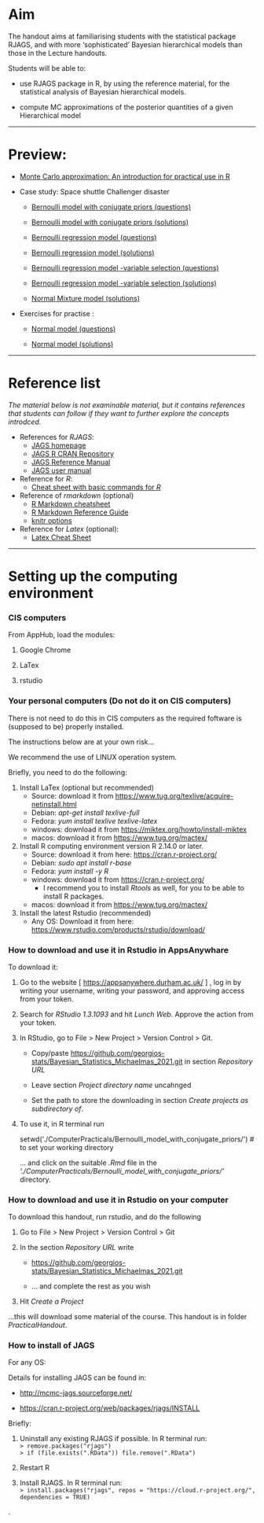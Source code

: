 <!-- -------------------------------------------------------------------------------- -->

<!-- Copyright 2021 Georgios Karagiannis -->

<!-- georgios.karagiannis@durham.ac.uk -->
<!-- Associate Professor -->
<!-- Department of Mathematical Sciences, Durham University, Durham,  UK  -->

<!-- This file is part of Bayesian_Statistics_Michaelmas_2021 (MATH3341/4031 Bayesian Statistics III/IV) -->
<!-- which is the material of the course (MATH3341/4031 Bayesian Statistics III/IV) -->
<!-- taught by Georgios P. Katagiannis in the Department of Mathematical Sciences   -->
<!-- in the University of Durham  in Michaelmas term in 2019 -->

<!-- Bayesian_Statistics_Michaelmas_2021 is free software: you can redistribute it and/or modify -->
<!-- it under the terms of the GNU General Public License as published by -->
<!-- the Free Software Foundation version 3 of the License. -->

<!-- Bayesian_Statistics_Michaelmas_2021 is distributed in the hope that it will be useful, -->
<!-- but WITHOUT ANY WARRANTY; without even the implied warranty of -->
<!-- MERCHANTABILITY or FITNESS FOR A PARTICULAR PURPOSE.  See the -->
<!-- GNU General Public License for more details. -->

<!-- You should have received a copy of the GNU General Public License -->
<!-- along with Bayesian_Statistics_Michaelmas_2021  If not, see <http://www.gnu.org/licenses/>. -->

<!-- -------------------------------------------------------------------------------- -->

<!-- -------------------------------------------------------------------------------- -->

<!-- Copyright 2019 Georgios Karagiannis -->

<!-- georgios.karagiannis@durham.ac.uk -->
<!-- Assistant Professor -->
<!-- Department of Mathematical Sciences, Durham University, Durham,  UK  -->

<!-- This file is part of Bayesian_Statistics (MATH3341/4031 Bayesian Statistics III/IV) -->
<!-- which is the material of the course (MATH3341/4031 Bayesian Statistics III/IV) -->
<!-- taught by Georgios P. Katagiannis in the Department of Mathematical Sciences   -->
<!-- in the University of Durham  in Michaelmas term in 2019 -->

<!-- Bayesian_Statistics is free software: you can redistribute it and/or modify -->
<!-- it under the terms of the GNU General Public License as published by -->
<!-- the Free Software Foundation version 3 of the License. -->

<!-- Bayesian_Statistics is distributed in the hope that it will be useful, -->
<!-- but WITHOUT ANY WARRANTY; without even the implied warranty of -->
<!-- MERCHANTABILITY or FITNESS FOR A PARTICULAR PURPOSE.  See the -->
<!-- GNU General Public License for more details. -->

<!-- You should have received a copy of the GNU General Public License -->
<!-- along with Bayesian_Statistics  If not, see <http://www.gnu.org/licenses/>. -->

<!-- -------------------------------------------------------------------------------- -->


Aim
===

The handout aims at familiarising students with the statistical package
RJAGS, and with more ‘sophisticated’ Bayesian hierarchical models than
those in the Lecture handouts.

Students will be able to:

-   use RJAGS package in R, by using the reference material, for the
    statistical analysis of Bayesian hierarchical models.

-   compute MC approximations of the posterior quantities of a given
    Hierarchical model

------------------------------------------------------------------------

Preview:
========

-   [Monte Carlo approximation: An introduction for practical use in
    R](http://htmlpreview.github.io/?https://github.com/georgios-stats/Bayesian_Statistics_Michaelmas_2021/blob/main/Computer_practical/Monte_Carlo_approximation/MC_approximators.nb.html)

-   Case study: Space shuttle Challenger disaster

    -   [Bernoulli model with conjugate priors
        (questions)](http://htmlpreview.github.io/?https://github.com/georgios-stats/Bayesian_Statistics_Michaelmas_2021/blob/master/Computer_practical/Bernoulli_model_with_conjugate_priors/Bernoulli_Model_practical.nb.html)

    -   [Bernoulli model with conjugate priors
        (solutions)](http://htmlpreview.github.io/?https://github.com/georgios-stats/Bayesian_Statistics_Michaelmas_2021/blob/master/Computer_practical/Bernoulli_model_with_conjugate_priors/Bernoulli_Model_full.nb.html)

    -   [Bernoulli regression model
        (questions)](http://htmlpreview.github.io/?https://github.com/georgios-stats/Bayesian_Statistics_Michaelmas_2021/blob/master/Computer_practical/Bernoulli_regression_model/Bernoulli_Regression_Model_practical.nb.html)

    -   [Bernoulli regression model
        (solutions)](http://htmlpreview.github.io/?https://github.com/georgios-stats/Bayesian_Statistics_Michaelmas_2021/blob/master/Computer_practical/Bernoulli_regression_model/Bernoulli_Regression_Model_full.nb.html)

    -   [Bernoulli regression model -variable selection
        (questions)](http://htmlpreview.github.io/?https://github.com/georgios-stats/Bayesian_Statistics_Michaelmas_2021/blob/master/Computer_practical/Bernoulli_regression_model_variable_selection/Bernoulli_Regression_Model_VS_practical.nb.html)

    -   [Bernoulli regression model -variable selection
        (solutions)](http://htmlpreview.github.io/?https://github.com/georgios-stats/Bayesian_Statistics_Michaelmas_2021/blob/master/Computer_practical/Bernoulli_regression_model_variable_selection/Bernoulli_Regression_Model_VS_full.nb.html)

    -   [Normal Mixture model
        (solutions)](http://htmlpreview.github.io/?https://github.com/georgios-stats/Bayesian_Statistics_Michaelmas_2021/blob/master/Computer_practical/Normal_Mixture_model/Bayesian_Normal_Mixture_Model.nb.html)

-   Exercises for practise :

    -   [Normal model
        (questions)](http://htmlpreview.github.io/?https://github.com/georgios-stats/Bayesian_Statistics_Michaelmas_2021/blob/master/Computer_practical/Normal_model_with_conjugate_priors/Normal_Model_practical.nb.html)

    -   [Normal model
        (solutions)](http://htmlpreview.github.io/?https://github.com/georgios-stats/Bayesian_Statistics_Michaelmas_2021/blob/master/Computer_practical/Normal_model_with_conjugate_priors/Normal_Model_full.nb.html)

------------------------------------------------------------------------

Reference list
==============

*The material below is not examinable material, but it contains
references that students can follow if they want to further explore the
concepts introdced.*

-   References for *RJAGS*:
    -   [JAGS homepage](http://mcmc-jags.sourceforge.net)  
    -   [JAGS R CRAN
        Repository](https://cran.r-project.org/web/packages/rjags/index.html)  
    -   [JAGS Reference
        Manual](https://cran.r-project.org/web/packages/rjags/rjags.pdf)  
    -   [JAGS user
        manual](https://sourceforge.net/projects/mcmc-jags/files/Manuals/4.x/jags_user_manual.pdf/download)
-   Reference for *R*:
    -   [Cheat sheet with basic commands for
        *R*](https://www.rstudio.com/wp-content/uploads/2016/10/r-cheat-sheet-3.pdf)
-   Reference of *rmarkdown* (optional)
    -   [R Markdown
        cheatsheet](https://www.rstudio.com/wp-content/uploads/2016/03/rmarkdown-cheatsheet-2.0.pdf)  
    -   [R Markdown Reference
        Guide](http://442r58kc8ke1y38f62ssb208-wpengine.netdna-ssl.com/wp-content/uploads/2015/03/rmarkdown-reference.pdf)  
    -   [knitr options](https://yihui.name/knitr/options)
-   Reference for *Latex* (optional):
    -   [Latex Cheat
        Sheet](https://wch.github.io/latexsheet/latexsheet-a4.pdf)

------------------------------------------------------------------------

Setting up the computing environment
====================================

### CIS computers

From AppHub, load the modules:

1.  Google Chrome

2.  LaTex

3.  rstudio

### Your personal computers (Do not do it on CIS computers)

There is not need to do this in CIS computers as the required foftware
is (supposed to be) properly installed.

The instructions below are at your own risk…

We recommend the use of LINUX operation system.

Briefly, you need to do the following:

1.  Install LaTex (optional but recommended)
    -   Source: download it from
        <https://www.tug.org/texlive/acquire-netinstall.html>
    -   Debian: *apt-get install texlive-full*  
    -   Fedora: *yum install texlive texlive-latex*  
    -   windows: download it from
        <https://miktex.org/howto/install-miktex>
    -   macos: download it from <https://www.tug.org/mactex/>
2.  Install R computing environment version R 2.14.0 or later.
    -   Source: download it from here: <https://cran.r-project.org/>  
    -   Debian: *sudo apt install r-base*  
    -   Fedora: *yum install -y R*  
    -   windows: download it from <https://cran.r-project.org/>
        -   I recommend you to install *Rtools* as well, for you to be
            able to install R packages.  
    -   macos: download it from <https://www.tug.org/mactex/>
3.  Install the latest Rstudio (recommended)
    -   Any OS: Download it from here:
        <https://www.rstudio.com/products/rstudio/download/>


<!--
### How to download and use it in Rstudio cloud

1. Go to the website [ <https://rstudio.cloud> ] , if you already have an account log in, otherwise register and then log in.

2. After logging in,

    1. go to Projects tab,

    2. click on the *v* next to the *New Project* button to expand the pop-up menu list

    3. click on the choice *New Project from Git Repo*

    4. in the *URL of your Git repository* section insert the link:

        <https://github.com/georgios-stats/Bayesian_Statistics_Michaelmas_2021.git>

        ... this will gonna download the whole Bayesian learning teaching material.

    5. In R terminal run

        setwd('./ComputerPracticals/Bernoulli_model_with_conjugate_priors/') # to set your working directory

        ... and click on the suitable *.Rmd* file in the  *'./ComputerPracticals/Bernoulli_model_with_conjugate_priors/'* directory.

-->

### How to download and use it in Rstudio in AppsAnywhare 

To download it:

1. Go to the website [ <https://appsanywhere.durham.ac.uk/> ] , log in by writing your username, writing your password, and approving access from your token.  

2. Search for *RStudio 1.3.1093* and hit *Lunch Web*. Approve the action from your token.  

3. In RStudio, go to File > New Project > Version Control > Git.  

    + Copy/paste <https://github.com/georgios-stats/Bayesian_Statistics_Michaelmas_2021.git> in section *Repository URL*  
    
    + Leave section *Project directory name* uncahnged  
    
    + Set the path to store the downloading in section *Create projects as subdirectory of*. 

4. To use it, in R terminal run

    setwd('./ComputerPracticals/Bernoulli_model_with_conjugate_priors/') # to set your working directory

    ... and click on the suitable *.Rmd* file in the  *'./ComputerPracticals/Bernoulli_model_with_conjugate_priors/'* directory.


### How to download and use it in Rstudio on your computer

To download this handout, run rstudio, and do the following

1.  Go to File &gt; New Project &gt; Version Control &gt; Git

2.  In the section *Repository URL* write
    
    + <https://github.com/georgios-stats/Bayesian_Statistics_Michaelmas_2021.git>
    
    + ... and complete the rest as you wish

3.  Hit *Create a Project*

…this will download some material of the course. This handout is in
folder *PracticalHandout*.


### How to install of JAGS

For any OS:

Details for installing JAGS can be found in:

-   <http://mcmc-jags.sourceforge.net/>

-   <https://cran.r-project.org/web/packages/rjags/INSTALL>

Briefly:

1.  Uninstall any existing RJAGS if possible. In R terminal run:  
    `> remove.packages("rjags")`  
    `> if (file.exists(".RData")) file.remove(".RData")`

2.  Restart R

3.  Install RJAGS. In R terminal run:  
    `> install.packages("rjags", repos = "https://cloud.r-project.org/", dependencies = TRUE)`


.
